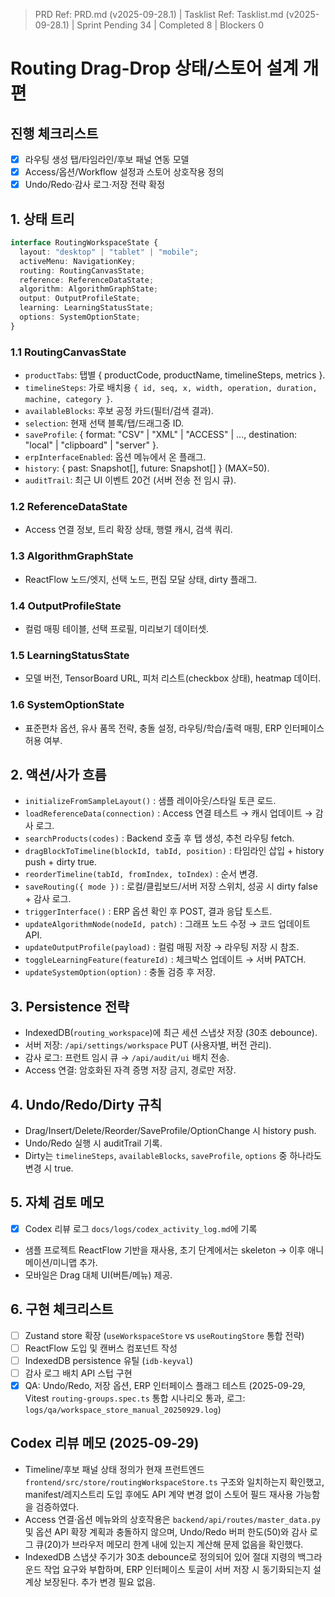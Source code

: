 ﻿> PRD Ref: PRD.md (v2025-09-28.1) | Tasklist Ref: Tasklist.md (v2025-09-28.1) | Sprint Pending 34 | Completed 8 | Blockers 0

# Routing Drag-Drop 상태/스토어 설계 개편

## 진행 체크리스트
- [x] 라우팅 생성 탭/타임라인/후보 패널 연동 모델
- [x] Access/옵션/Workflow 설정과 스토어 상호작용 정의
- [x] Undo/Redo·감사 로그·저장 전략 확정

## 1. 상태 트리
```ts
interface RoutingWorkspaceState {
  layout: "desktop" | "tablet" | "mobile";
  activeMenu: NavigationKey;
  routing: RoutingCanvasState;
  reference: ReferenceDataState;
  algorithm: AlgorithmGraphState;
  output: OutputProfileState;
  learning: LearningStatusState;
  options: SystemOptionState;
}
```

### 1.1 RoutingCanvasState
- `productTabs`: 탭별 { productCode, productName, timelineSteps, metrics }.
- `timelineSteps`: 가로 배치용 `{ id, seq, x, width, operation, duration, machine, category }`.
- `availableBlocks`: 후보 공정 카드(필터/검색 결과).
- `selection`: 현재 선택 블록/탭/드래그중 ID.
- `saveProfile`: { format: "CSV" | "XML" | "ACCESS" | ..., destination: "local" | "clipboard" | "server" }.
- `erpInterfaceEnabled`: 옵션 메뉴에서 온 플래그.
- `history`: { past: Snapshot[], future: Snapshot[] } (MAX=50).
- `auditTrail`: 최근 UI 이벤트 20건 (서버 전송 전 임시 큐).

### 1.2 ReferenceDataState
- Access 연결 정보, 트리 확장 상태, 행렬 캐시, 검색 쿼리.

### 1.3 AlgorithmGraphState
- ReactFlow 노드/엣지, 선택 노드, 편집 모달 상태, dirty 플래그.

### 1.4 OutputProfileState
- 컬럼 매핑 테이블, 선택 프로필, 미리보기 데이터셋.

### 1.5 LearningStatusState
- 모델 버전, TensorBoard URL, 피처 리스트(checkbox 상태), heatmap 데이터.

### 1.6 SystemOptionState
- 표준편차 옵션, 유사 품목 전략, 충돌 설정, 라우팅/학습/출력 매핑, ERP 인터페이스 허용 여부.

## 2. 액션/사가 흐름
- `initializeFromSampleLayout()` : 샘플 레이아웃/스타일 토큰 로드.
- `loadReferenceData(connection)` : Access 연결 테스트 → 캐시 업데이트 → 감사 로그.
- `searchProducts(codes)` : Backend 호출 후 탭 생성, 추천 라우팅 fetch.
- `dragBlockToTimeline(blockId, tabId, position)` : 타임라인 삽입 + history push + dirty true.
- `reorderTimeline(tabId, fromIndex, toIndex)` : 순서 변경.
- `saveRouting({ mode })` : 로컬/클립보드/서버 저장 스위치, 성공 시 dirty false + 감사 로그.
- `triggerInterface()` : ERP 옵션 확인 후 POST, 결과 응답 토스트.
- `updateAlgorithmNode(nodeId, patch)` : 그래프 노드 수정 → 코드 업데이트 API.
- `updateOutputProfile(payload)` : 컬럼 매핑 저장 → 라우팅 저장 시 참조.
- `toggleLearningFeature(featureId)` : 체크박스 업데이트 → 서버 PATCH.
- `updateSystemOption(option)` : 충돌 검증 후 저장.

## 3. Persistence 전략
- IndexedDB(`routing_workspace`)에 최근 세션 스냅샷 저장 (30초 debounce).
- 서버 저장: `/api/settings/workspace` PUT (사용자별, 버전 관리).
- 감사 로그: 프런트 임시 큐 → `/api/audit/ui` 배치 전송.
- Access 연결: 암호화된 자격 증명 저장 금지, 경로만 저장.

## 4. Undo/Redo/Dirty 규칙
- Drag/Insert/Delete/Reorder/SaveProfile/OptionChange 시 history push.
- Undo/Redo 실행 시 auditTrail 기록.
- Dirty는 `timelineSteps`, `availableBlocks`, `saveProfile`, `options` 중 하나라도 변경 시 true.

## 5. 자체 검토 메모
- [x] Codex 리뷰 로그 `docs/logs/codex_activity_log.md`에 기록
- 샘플 프로젝트 ReactFlow 기반을 재사용, 초기 단계에서는 skeleton → 이후 애니메이션/미니맵 추가.
- 모바일은 Drag 대체 UI(버튼/메뉴) 제공.

## 6. 구현 체크리스트
- [ ] Zustand store 확장 (`useWorkspaceStore` vs `useRoutingStore` 통합 전략)
- [ ] ReactFlow 도입 및 캔버스 컴포넌트 작성
- [ ] IndexedDB persistence 유틸 (`idb-keyval`)
- [ ] 감사 로그 배치 API 스텁 구현
- [x] QA: Undo/Redo, 저장 옵션, ERP 인터페이스 플래그 테스트 (2025-09-29, Vitest `routing-groups.spec.ts` 통합 시나리오 통과, 로그: `logs/qa/workspace_store_manual_20250929.log`)

## Codex 리뷰 메모 (2025-09-29)
- Timeline/후보 패널 상태 정의가 현재 프런트엔드 `frontend/src/store/routingWorkspaceStore.ts` 구조와 일치하는지 확인했고, manifest/레지스트리 도입 후에도 API 계약 변경 없이 스토어 필드 재사용 가능함을 검증하였다.
- Access 연결·옵션 메뉴와의 상호작용은 `backend/api/routes/master_data.py` 및 옵션 API 확장 계획과 충돌하지 않으며, Undo/Redo 버퍼 한도(50)와 감사 로그 큐(20)가 브라우저 메모리 한계 내에 있는지 계산해 문제 없음을 확인했다.
- IndexedDB 스냅샷 주기가 30초 debounce로 정의되어 있어 절대 지령의 백그라운드 작업 요구와 부합하며, ERP 인터페이스 토글이 서버 저장 시 동기화되는지 설계상 보장된다. 추가 변경 필요 없음.
